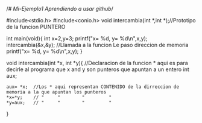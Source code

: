 /*# Mi-Ejemplo1
Aprendiendo a usar github*/

#include<stdio.h>
#include<conio.h>
void intercambia(int *,int *);//Prototipo de la funcion PUNTERO

int main(void){
	int x=2,y=3;
	printf("x= %d, y= %d\n",x,y);
	intercambia(&x,&y);  //Llamada a la funcion Le paso direccion de memoria
	printf("x= %d, y= %d\n",x,y);
}

void intercambia(int *x, int *y){ //Declaracion de la funcion * aqui es para decirle al programa que x and y son punteros que apuntan a un entero
	int aux;
	
	aux= *x;  //Los * aqui representan CONTENIDO de la dirreccion de memoria a la que apuntan los punteros
	*x=*y;    // "     "        "         "    
	*y=aux;   // "     "        "         "
}
